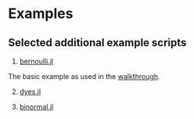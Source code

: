 # Examples

## Selected additional example scripts

1. [bernoulli.jl](https://github.com/goedman/Stan.jl/blob/master/docs/src/Bernoulli.md)

The basic example as used in the [walkthrough](http://goedman.github.io/Stan.jl/latest/WALKTHROUGH.html).

2. [dyes.jl](https://github.com//goedman/Stan.jl/blob/master/docs/src/Dyes.md)

3. [binormal.jl](https://github.com/goedman/Stan.jl/blob/master/docs/src/Binormal.md)

